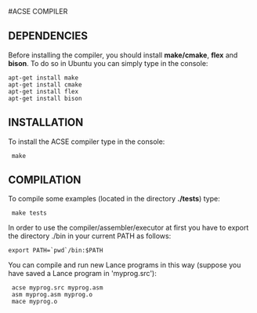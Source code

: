 #ACSE COMPILER

## DEPENDENCIES

Before installing the compiler, you should install **make/cmake**, **flex** and  **bison**. To do so in Ubuntu you can simply type in the console:

```
apt-get install make
apt-get install cmake
apt-get install flex
apt-get install bison

```

## INSTALLATION

To install the ACSE compiler type in the console:

```
 make

```

## COMPILATION
To compile some examples (located in the directory **./tests**) type:

```
 make tests

 ```

In order to use the compiler/assembler/executor at first you have
to export the directory ./bin in your current PATH as follows:


```
export PATH=`pwd`/bin:$PATH
```

You can compile and run new Lance programs in this way (suppose you
have saved a Lance program in 'myprog.src'):

```
 acse myprog.src myprog.asm
 asm myprog.asm myprog.o
 mace myprog.o
```
